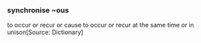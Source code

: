 ### synchronise ~ous

to occur or recur or cause to occur or recur at the same time or in unison[Source: Dictionary]